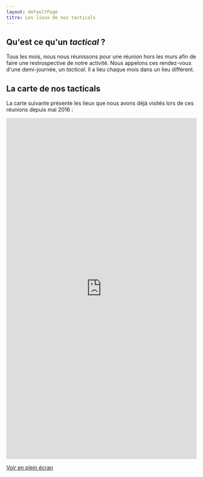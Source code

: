 ```yaml
---
layout: defaultPage
titre: Les lieux de nos tacticals
---
```


## Qu'est ce qu'un *tactical* ?

Tous les mois, nous nous réunissons pour une réunion hors les murs afin de faire une restrospective de notre activité. Nous appelons ces rendez-vous d'une demi-journée, un *tactical*. Il a lieu chaque mois dans un lieu différent.

## La carte de nos tacticals

La carte suivante présente les lieux que nous avons déjà visités lors de ces réunions depuis mai 2016 :

<iframe width="100%" height="900px" frameborder="0" allowfullscreen src="https://umap.openstreetmap.fr/fr/map/les-lieux-du-24eme_326173?scaleControl=true&miniMap=false&scrollWheelZoom=false&zoomControl=true&allowEdit=false&moreControl=false&searchControl=null&tilelayersControl=null&embedControl=null&datalayersControl=true&onLoadPanel=undefined&captionBar=false#13/48.8684/2.3463"></iframe><p><a href="https://umap.openstreetmap.fr/fr/map/les-lieux-du-24eme_326173#13/48.8741/2.3190">Voir en plein écran</a></p>
